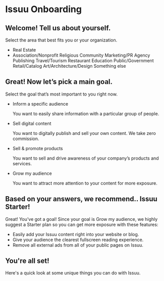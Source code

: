 # Issuu Onboarding

## Welcome! Tell us about yourself.

Select the area that best fits you or your organization.

- Real Estate
- Association/Nonprofit
Religious Community
Marketing/PR Agency
Publishing
Travel/Tourism
Restaurant
Education
Public/Government
Retail/Catalog
Art/Architecture/Design
Something else

## Great! Now let’s pick a main goal.

Select the goal that’s most important to you right now.

- Inform a specific audience

  You want to easily share information with a particular group of people.

- Sell digital content

  You want to digitally publish and sell your own content. We take zero commission.

- Sell & promote products

  You want to sell and drive awareness of your company’s products and services.

- Grow my audience

  You want to attract more attention to your content for more exposure.

## Based on your answers, we recommend.. Issuu Starter!

Great! You’ve got a goal! Since your goal is Grow my audience, we highly suggest a Starter plan so you can get more exposure with these features:

- Easily add your Issuu content right into your website or blog.
- Give your audience the clearest fullscreen reading experience.
- Remove all external ads from all of your public pages on Issuu.

## You're all set!

Here's a quick look at some unique things you can do with Issuu.
